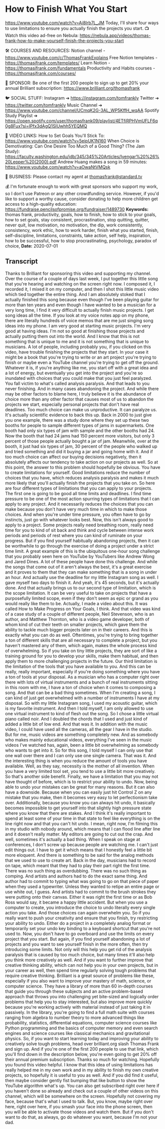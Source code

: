 # How to Finish What You Start
https://www.youtube.com/watch?v=Ai8Irb7L_JM
Today, I'll share four ways to use limitations to ensure you actually finish the projects you start.
📺 Watch this video ad-free on Nebula: https://nebula.app/videos/thomas-frank-how-to-make-yourself-finish-the-projects-you-start

🛠 COURSES AND RESOURCES: 
Notion channel - https://www.youtube.com/c/ThomasFrankExplains
Free Notion templates - https://thomasjfrank.com/templates/
Learn Notion - https://thomasjfrank.com/fundamentals
Productivity and Habits courses - https://thomasjfrank.com/courses/

🦙 SPONSOR: 
Be one of the first 200 people to sign up to get 20% your annual Brilliant subscription: https://www.brilliant.org/thomasfrank

🐦 SOCIAL STUFF:
Instagram ➔ https://instagram.com/tomfrankly
Twitter ➔ https://twitter.com/tomfrankly
Music Channel ➔ https://www.youtube.com/channel/UCmqK2G-3AL_WP5KffH_wqAA
Spotify Study Playlist ➔ https://open.spotify.com/user/thomasfrank09/playlist/4ETfiRPHVmUFLF6q0g8Fux?si=IPfx3dAgQ1SIUwhh5YEQMQ

🔗 VIDEO LINKS:
How to Set Goals You'll Stick To:
https://www.youtube.com/watch?v=5eipUK1N160
When Choice is Demotivating: Can One Desire Too Much
of a Good Thing? (The Jam Study): https://faculty.washington.edu/jdb/345/345%20Articles/Iyengar%20%26%20Lepper%20(2000).pdf
Andrew Huang makes a song in 59 minutes: https://www.youtube.com/watch?v=aOwaNtVMQsk

👐 BUSINESS:
Please contact my agent at thomasfrank@standard.tv

💰 I'm fortunate enough to work with great sponsors who support my work, so I don't use Patreon or any other crowdfunding service. However, if you'd like to support a worthy cause, consider donating to help more children get access to a high-quality education: https://fundraise.pencilsofpromise.org/fundraiser/1489730
**Keywords:** thomas frank, productivity, goals, how to finish, how to stick to your goals, how to set goals, stay consistent, procrastination, stop quitting, quitter, never quit, low motivation, no motivation, the dip, work consistently, consistency, work ethic, how to work harder, finish what you started, finish, self-discipline, limitations, constraints, take action, self help, inspiration, how to be successful, how to stop procrastinating, psychology, paradox of choice, 
**Date:** 2020-07-01

## Transcript
 Thanks to Brilliant for sponsoring this video and supporting my channel. Over the course of a couple of days last week, I put together this little song that you're hearing and watching on the screen right now. I composed it, I recorded it, I mixed it on my computer, and then I shot this little music video which tied together the entire thing. And I am absolutely stoked that I actually finished this song because even though I've been playing guitar for more than ten years and even though I have wanted to be a musician for a very long time, I find it very difficult to actually finish music projects. I get song ideas all the time. If you look at my voice notes app on my phone, there are literally hundreds of voice memos that are me just singing song ideas into my phone. I am very good at starting music projects. I'm very good at having ideas. I'm not so good at finishing those projects and actually putting them out into the world. And I know that this is not something that is unique to me and it is not something that is unique to musicians. A lot of people, including probably you, if you clicked on this video, have trouble finishing the projects that they start. In your case it might be a book that you're trying to write or an art project you're trying to finish or maybe even a YouTube channel you're trying to get off the ground. Whatever it is, if you're anything like me, you start off with a great idea and a lot of energy, but eventually you get into the project and you're so inundated with choices that you could make that you just feel paralyzed. You fall victim to what's called analysis paralysis. And that leads to you never finishing. And in many cases abandoning the project. And while there may be other factors to blame here, I truly believe it is the abundance of choice more than any other factor that causes most of us to abandon the projects we start, especially personal projects that don't have real deadlines. Too much choice can make us unproductive. It can paralyze us. It's actually scientific evidence to back this up. Back in 2000 to just give you one example, there was a study done where they set up these two booths for people to sample different types of jams in supermarkets. One booth had only six types of jam with sample and the other booths had 24. Now the booth that had 24 jams had 150 percent more visitors, but only 3 percent of those people actually bought a jar of jam. Meanwhile, over at the booth, it just had six types of jam, 30 percent of the people who walked up and tried something and did it buying a jar and going home with it. And if too much choice can affect our buying decisions negatively, then it absolutely affects our tendency to take action on our projects as well. So at this point, the answer to this problem should hopefully be obvious. You have to create limitations for yourself. Good limitations reduce the number of choices that you have, which reduces analysis paralysis and makes it much more likely that you'll actually finish the projects that you take on. So here are four different types of limitations that you can apply to your projects. The first one is going to be good all time limits and deadlines. I find time pressure to be one of the most action spurring types of limitations that I can apply to any project. And it necessarily reduces the choices that you can make because you don't have very much time in which to make those choices. And when you're under time pressure, you often have to go by instincts, just go with whatever looks best. Now, this isn't always good to apply to a project. Some projects really need breathing room, really need time for you to kind of sit back and think and cycle between intense work periods and periods of rest where you can kind of ruminate on your progress. But if you find yourself habitually abandoning projects, then it can be worthwhile to go through the exercise of doing a project under a strict time limit. A great example of this is the ubiquitous one-hour song challenge that you probably seen here on YouTube by YouTubers like Andrew Wong and Jared Dines. A lot of these people have done this challenge. And while the songs that come out of it aren't always the best, it's a great exercise and it proves to them that they can make something that is a song in under an hour. And actually use the deadline for my little Instagram song as well. I gave myself two days to finish it. And yeah, it's 45 seconds, but it's actually done. And that actually brings us to our second type of limitation, which is the scope limitation. It can be very useful to take on projects that have a purposefully limited scope, even if they don't seem as epic or grand as you would really like them to be. Actually, I made a video about this. It was called How to Make Progress on Your Goals, I think. And that video was kind of a case study of a couple of different people, Neil Stevenson, who is an author, and Matthew Thornton, who is a video game developer, both of whom kind of cut their teeth on smaller projects, which gave them the ability to tackle much bigger projects later on in their careers. And this is exactly what you can do as well. Oftentimes, you're trying to bring together a ton of different skills that are all necessary to complete a project, but you haven't mastered any of them, which again, makes the whole process kind of overwhelming. So if you take on tiny little projects, they are sort of like a training ground for you to develop your skills, make them habitual, and then apply them to more challenging projects in the future. Our third limitation is the limitation of the tools that you have available to you. And this can be really, really important, especially if you're doing something where you have a ton of tools at your disposal. As a musician who has a computer right over there with lots of virtual instruments and a bunch of real instruments sitting in this room with me, I have a ton of choice when it comes to composing a song. And that can be a bad thing sometimes. When I'm creating a song, I can kind of just get overwhelmed with a number of instruments I have at my disposal. So with my little Instagram song, I used my acoustic guitar, which is my favorite instrument. And then I told myself, I am only allowed to use one virtual instrument to kind of flesh out the song. So I chose a little virtual piano called noir. And I doubled the chords that I used and just kind of added a little bit of low end. And that was it. In addition with the music video, I could have used all the cameras, all the gear I have in the studio. But for me, music videos are something completely new. And as somebody who makes mainly educational videos, everything I've seen in the music videos I've watched has, again, been a little bit overwhelming as somebody who wants to get into it. So for this song, I told myself I can only use that one wall over there and I can only use one single camera. That was it. And the interesting thing is when you reduce the amount of tools you have available. Well, as they say, necessity is the mother of all invention. When you have a very limited tool set, you tend to use a little bit more creatively. So that's another side benefit. Finally, we have a limitation that you may not have thought of before, which is to restrict your ability to undo. Now, being able to undo your mistakes can be great for many reasons. But it can also have a downside. Because when you can easily just hit Control Z on any mistake that you make, then it becomes very easy to let perfectionism take over. Additionally, because you know you can always hit undo, it basically becomes impossible to get yourself into that slightly high pressure state where you know that there are stakes. And I think it's really important to spend at least some of your time in that state to feel like everything is on the line right now and that you can't hit undo. I mean, right now, I'm filming this in my studio with nobody around, which means that I can flood line after line and it doesn't really matter. My editors are going to cut out the crap. And well, sometimes it's actually a bad thing. When I speak on stage at conferences, I don't screw up because people are watching me. I can't just edit things out. I have to get it which means that I honestly feel a little bit more eloquent. And there is something to be said for the analog methods that we used to use to create art. Back in the day, musicians had to record on tape, which meant that they had to play their part right the first time. There was no such thing as overdubbing. There was no such thing as comping. And artists and authors had to do the exact same thing. And author had to commit to typing what was going to go on that piece of paper when they used a typewriter. Unless they wanted to retipe an entire page or use white out, I guess. And artists had to commit to the brush strokes they were putting onto their canvas. Either it was right the first time or as Bob Ross would say, it became a happy little accident. But when you use a computer to create, you introduce the choice to undo literally every single action you take. And those choices can again overwhelm you. So if you really want to push your creativity and ensure that you finish, try restricting your ability to undo. Either do a project in a completely analog format or temporarily set your undo key binding to a keyboard shortcut that you're not used to. Now, you don't have to go overboard and use the limits on every project that you start. But again, if you find yourself abandoning a lot of projects and you want to see yourself finish in the more often, then try introducing some limits. Not only will this help you get rid of the analysis paralysis that is caused by too much choice, but many times it'll also help you think more creatively as well. And if you want to further improve that creative thinking ability, which can not help you in your own projects, but in your career as well, then spend time regularly solving tough problems that require creative thinking. Brilliant is a great source of problems like these, especially if you also want to improve your mastery of math, science, or computer science. They have a library of more than 60 in-depth courses that guide you through these subjects and an active problem-based approach that throws you into challenging yet bite-sized and logically order problems that help you to stay interested, but also improve more quickly because you're working actively with material instead of just taking it in passively. In the library, you're going to find a full math suite with courses ranging from algebra to number theory to more advanced things like probability, statistics, differential equations, computer science courses like Python programming and the basics of computer memory and even search engines and science courses like classical mechanics and gravitational physics. So, if you want to start learning today and improving your ability to creatively solve tough problems, head over brilliant.org slash Thomas Frank and sign up. And if you're one of the first 200 people to use that link, which you'll find down in the description below, you're even going to get 20% off their annual premium subscription. Thanks so much for watching. Hopefully you found this video helpful. I know that this idea of using limitations has really helped me in my own work and in my ability to finish my own creative projects, so hopefully it is useful to you as well. And if you did find it useful, then maybe consider gently fist bumping that like button to show the YouTube algorithm what's up. You can also get subscribed right over here if you haven't done so already and check out a couple of other videos on this channel, which will be somewhere on the screen. Hopefully not covering my face, because that's what I used to talk. But, you know, maybe right over here, right over here, if you smash your face into the phone screen, then you will be able to activate those videos and watch them. But if you don't want to do that, as always, go do whatever you want, because I'm not your dad.
